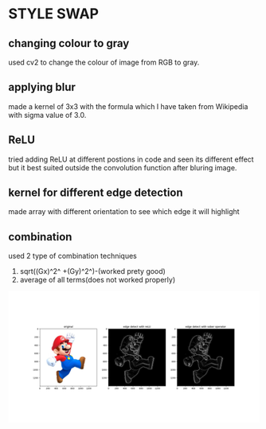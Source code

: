 # STYLE SWAP


## changing colour to gray

used cv2 to change the colour of image from RGB to gray.

## applying blur

made a kernel of 3x3 with the formula which I have taken from Wikipedia with sigma value of 3.0.



## ReLU

tried adding ReLU at different postions in code and seen its different effect but it best suited outside the convolution function after bluring image.

## kernel for different edge detection 

made array with different orientation to see which edge it will highlight 

## combination

used 2 type of combination techniques 
1) sqrt((Gx)^2^ +(Gy)^2^)-(worked prety good)
2) average of all terms(does not worked properly)

![final result](Figure_1.png)
